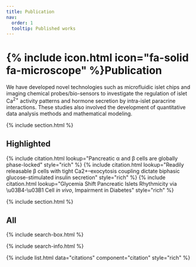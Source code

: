 ```yaml
---
title: Publication
nav:
  order: 1
  tooltip: Published works
---
```


# {% include icon.html icon="fa-solid fa-microscope" %}Publication
We have developed novel technologies such as microfluidic islet chips and imaging chemical probes/bio-sensors to investigate the regulation of islet Ca$^{2+}$  activity patterns and hormone secretion by intra-islet paracrine interactions. These studies also involved the development of quantitative data analysis methods and mathematical modeling.

{% include section.html %}

## Highlighted

{% include citation.html lookup="Pancreatic α and β cells are globally phase-locked" style="rich" %}
{% include citation.html lookup="Readily releasable β cells with tight Ca2+–exocytosis coupling dictate biphasic glucose-stimulated insulin secretion" style="rich" %}
{% include citation.html lookup="Glycemia Shift Pancreatic Islets Rhythmicity via \u03B4-\u03B1 Cell <i>in vivo</i>, Impairment in Diabetes" style="rich" %}

{% include section.html %}

## All

{% include search-box.html %}

{% include search-info.html %}

{% include list.html data="citations" component="citation" style="rich" %}
